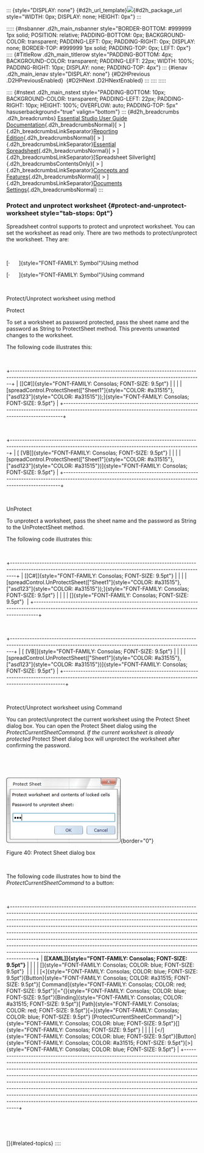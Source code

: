 ::: {style="DISPLAY: none"}
[](ms-xhelp:///?Id=d2h_url_template){#d2h_url_template}![](!package_url!){#d2h_package_url style="WIDTH: 0px; DISPLAY: none; HEIGHT: 0px"}
:::

::::: {#nsbanner .d2h_main_nsbanner style="BORDER-BOTTOM: #999999 1px solid; POSITION: relative; PADDING-BOTTOM: 0px; BACKGROUND-COLOR: transparent; PADDING-LEFT: 0px; PADDING-RIGHT: 0px; DISPLAY: none; BORDER-TOP: #999999 1px solid; PADDING-TOP: 0px; LEFT: 0px"}
:::: {#TitleRow .d2h_main_titlerow style="PADDING-BOTTOM: 4px; BACKGROUND-COLOR: transparent; PADDING-LEFT: 22px; WIDTH: 100%; PADDING-RIGHT: 10px; DISPLAY: none; PADDING-TOP: 4px"}
::: {#ienav .d2h_main_ienav style="DISPLAY: none"}
[](ms-xhelp:///?Id=7532e67c-72b0-4b6d-95e3-26df88a4a420){#D2HPrevious .D2HPreviousEnabled}  [](ms-xhelp:///?Id=1dac775c-f979-4012-9515-47b68045224d){#D2HNext .D2HNextEnabled}
:::
::::
:::::

:::: {#nstext .d2h_main_nstext style="PADDING-BOTTOM: 10px; BACKGROUND-COLOR: transparent; PADDING-LEFT: 22px; PADDING-RIGHT: 10px; HEIGHT: 100%; OVERFLOW: auto; PADDING-TOP: 5px" hasuserbackground="true" valign="bottom"}
::: {#d2h_breadcrumbs .d2h_breadcrumbs}
[Essential Studio User Guide Documentation](ms-xhelp:///?Id=12457748-09e3-4d74-a240-8e049cedf030){.d2h_breadcrumbsNormal}[ \> ]{.d2h_breadcrumbsLinkSeparator}[Reporting Edition](ms-xhelp:///?Id=027aa5b6-6676-4f93-ad23-c20e8c45792e){.d2h_breadcrumbsNormal}[ \> ]{.d2h_breadcrumbsLinkSeparator}[Essential Spreadsheet](ms-xhelp:///?Id=25812fa4-b4ea-4485-bbfb-30849a783142){.d2h_breadcrumbsNormal}[ \> ]{.d2h_breadcrumbsLinkSeparator}[Spreadsheet Silverlight]{.d2h_breadcrumbsContentsOnly}[ \> ]{.d2h_breadcrumbsLinkSeparator}[Concepts and Features](ms-xhelp:///?Id=7bfcfdc3-3540-43e3-b029-ceaea5fe92f5){.d2h_breadcrumbsNormal}[ \> ]{.d2h_breadcrumbsLinkSeparator}[Documents Settings](ms-xhelp:///?Id=42280686-f441-4bf4-82e0-4b56c504ce03){.d2h_breadcrumbsNormal}
:::

### Protect and unprotect worksheet {#protect-and-unprotect-worksheet style="tab-stops: 0pt"}

Spreadsheet control supports to protect and unprotect worksheet. You can set the worksheet as read only. There are two methods to protect/unprotect the worksheet. They are:

 

[·      ]{style="FONT-FAMILY: Symbol"}Using method

[·      ]{style="FONT-FAMILY: Symbol"}Using command

 

Protect/Unprotect worksheet using method

Protect

To set a worksheet as password protected, pass the sheet name and the password as String to ProtectSheet method. This prevents unwanted changes to the worksheet.

The following code illustrates this:

 

+------------------------------------------------------------------------------------------------------------------------------------------------------------+
| [\[C#\]]{style="FONT-FAMILY: Consolas; FONT-SIZE: 9.5pt"}                                                                                                  |
|                                                                                                                                                            |
| [spreadControl.ProtectSheet([\"Sheet1\"]{style="COLOR: #a31515"}, [\"asd123\"]{style="COLOR: #a31515"});]{style="FONT-FAMILY: Consolas; FONT-SIZE: 9.5pt"} |
+------------------------------------------------------------------------------------------------------------------------------------------------------------+

 

+-----------------------------------------------------------------------------------------------------------------------------------------------------------+
| [ \[VB\]]{style="FONT-FAMILY: Consolas; FONT-SIZE: 9.5pt"}                                                                                                |
|                                                                                                                                                           |
| [spreadControl.ProtectSheet([\"Sheet1\"]{style="COLOR: #a31515"}, [\"asd123\"]{style="COLOR: #a31515"})]{style="FONT-FAMILY: Consolas; FONT-SIZE: 9.5pt"} |
+-----------------------------------------------------------------------------------------------------------------------------------------------------------+

 

UnProtect

To unprotect a worksheet, pass the sheet name and the password as String to the UnProtectSheet method.

The following code illustrates this:

 

+--------------------------------------------------------------------------------------------------------------------------------------------------------------+
| [\[C#\]]{style="FONT-FAMILY: Consolas; FONT-SIZE: 9.5pt"}                                                                                                    |
|                                                                                                                                                              |
| [spreadControl.UnProtectSheet([\"Sheet1\"]{style="COLOR: #a31515"}, [\"asd123\"]{style="COLOR: #a31515"});]{style="FONT-FAMILY: Consolas; FONT-SIZE: 9.5pt"} |
|                                                                                                                                                              |
| []{style="FONT-FAMILY: Consolas; FONT-SIZE: 9.5pt"}                                                                                                          |
+--------------------------------------------------------------------------------------------------------------------------------------------------------------+

 

+-------------------------------------------------------------------------------------------------------------------------------------------------------------+
| [ \[VB\]]{style="FONT-FAMILY: Consolas; FONT-SIZE: 9.5pt"}                                                                                                  |
|                                                                                                                                                             |
| [spreadControl.UnProtectSheet([\"Sheet1\"]{style="COLOR: #a31515"}, [\"asd123\"]{style="COLOR: #a31515"})]{style="FONT-FAMILY: Consolas; FONT-SIZE: 9.5pt"} |
+-------------------------------------------------------------------------------------------------------------------------------------------------------------+

 

Protect/Unprotect worksheet using Command

You can protect/unprotect the current worksheet using the Protect Sheet dialog box. You can open the Protect Sheet dialog using the *ProtectCurrentSheetCommand. If the current worksheet is already protected* Protect Sheet dialog box will unprotect the worksheet after confirming the password.

 

 

![](ImagesExt/image20_45.png){border="0"}

Figure 40: Protect Sheet dialog box

 

The following code illustrates how to bind the *ProtectCurrentSheetCommand* to a button:

 

+----------------------------------------------------------------------------------------------------------------------------------------------------------------------------------------------------------------------------------------------------------------------------------------------------------------------------------------------------------------------------------------------------------------------------------------------------------------------------------------------------------------------------------------------------------------------------------------------------------------------------------------------------------+
| **[\[XAML\]]{style="FONT-FAMILY: Consolas; FONT-SIZE: 9.5pt"}**                                                                                                                                                                                                                                                                                                                                                                                                                                                                                                                                                                                          |
|                                                                                                                                                                                                                                                                                                                                                                                                                                                                                                                                                                                                                                                          |
| []{style="FONT-FAMILY: Consolas; COLOR: blue; FONT-SIZE: 9.5pt"}                                                                                                                                                                                                                                                                                                                                                                                                                                                                                                                                                                                         |
|                                                                                                                                                                                                                                                                                                                                                                                                                                                                                                                                                                                                                                                          |
| [\<]{style="FONT-FAMILY: Consolas; COLOR: blue; FONT-SIZE: 9.5pt"}[Button]{style="FONT-FAMILY: Consolas; COLOR: #a31515; FONT-SIZE: 9.5pt"}[ Command]{style="FONT-FAMILY: Consolas; COLOR: red; FONT-SIZE: 9.5pt"}[=\"{]{style="FONT-FAMILY: Consolas; COLOR: blue; FONT-SIZE: 9.5pt"}[Binding]{style="FONT-FAMILY: Consolas; COLOR: #a31515; FONT-SIZE: 9.5pt"}[ Path]{style="FONT-FAMILY: Consolas; COLOR: red; FONT-SIZE: 9.5pt"}[=]{style="FONT-FAMILY: Consolas; COLOR: blue; FONT-SIZE: 9.5pt"} [ProtectCurrentSheetCommand}\"\>]{style="FONT-FAMILY: Consolas; COLOR: blue; FONT-SIZE: 9.5pt"}[]{style="FONT-FAMILY: Consolas; FONT-SIZE: 9.5pt"} |
|                                                                                                                                                                                                                                                                                                                                                                                                                                                                                                                                                                                                                                                          |
| [\</]{style="FONT-FAMILY: Consolas; COLOR: blue; FONT-SIZE: 9.5pt"}[Button]{style="FONT-FAMILY: Consolas; COLOR: #a31515; FONT-SIZE: 9.5pt"}[\>]{style="FONT-FAMILY: Consolas; COLOR: blue; FONT-SIZE: 9.5pt"}                                                                                                                                                                                                                                                                                                                                                                                                                                           |
+----------------------------------------------------------------------------------------------------------------------------------------------------------------------------------------------------------------------------------------------------------------------------------------------------------------------------------------------------------------------------------------------------------------------------------------------------------------------------------------------------------------------------------------------------------------------------------------------------------------------------------------------------------+

 

 

[]{#related-topics}
::::

